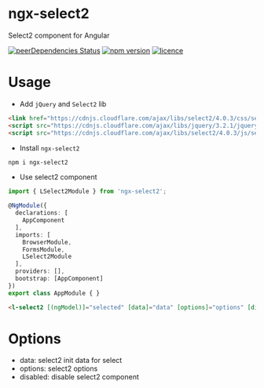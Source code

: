 # ngx-select2
Select2 component for Angular

[![peerDependencies Status](https://david-dm.org/lon-yang/angular2-semantic-ui/peer-status.svg)](https://david-dm.org/lon-yang/angular2-semantic-ui?type=peer)
[![npm version](https://badge.fury.io/js/ngx-select2.svg)](https://badge.fury.io/js/ngx-select2)
[![licence](https://img.shields.io/npm/l/ngx-select2.svg)](https://opensource.org/licenses/Apache2.0)

# Usage

- Add `jQuery` and `Select2` lib

```html
<link href="https://cdnjs.cloudflare.com/ajax/libs/select2/4.0.3/css/select2.min.css" rel="stylesheet" />
<script src="https://cdnjs.cloudflare.com/ajax/libs/jquery/3.2.1/jquery.min.js"></script>
<script src="https://cdnjs.cloudflare.com/ajax/libs/select2/4.0.3/js/select2.min.js"></script>
```

- Install `ngx-select2`

```bash
npm i ngx-select2
```

- Use select2 component

```ts
import { LSelect2Module } from 'ngx-select2';

@NgModule({
  declarations: [
    AppComponent
  ],
  imports: [
    BrowserModule,
    FormsModule,
    LSelect2Module
  ],
  providers: [],
  bootstrap: [AppComponent]
})
export class AppModule { }
```
```html
<l-select2 [(ngModel)]="selected" [data]="data" [options]="options" [disabled]="false"></l-select2>
```

# Options

- data: select2 init data for select
- options: select2 options
- disabled: disable select2 component
